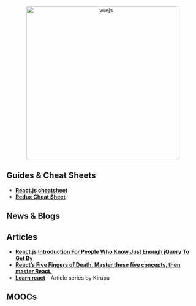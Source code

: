 <p align="center">
  <img width="400" src="https://cdn.worldvectorlogo.com/logos/react.svg"  alt="vuejs">
</p>


## Guides & Cheat Sheets
+ **[React.js cheatsheet](https://devhints.io/react)**
+ **[Redux Cheat Sheet](https://github.com/linkmesrl/react-journey-2016/blob/master/resources/egghead-redux-cheat-sheet-3-2-1.pdf)**



## News & Blogs


## Articles
+ **[React.js Introduction For People Who Know Just Enough jQuery To Get By](http://chibicode.com/react-js-introduction-for-people-who-know-just-enough-jquery-to-get-by/)**
+ **[React’s Five Fingers of Death. Master these five concepts, then master React.](https://medium.freecodecamp.com/the-5-things-you-need-to-know-to-understand-react-a1dbd5d114a3)**
+ **[Learn react](https://www.kirupa.com/react/index.htm)** - Article series by Kirupa


## MOOCs
